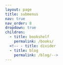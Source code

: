 ```yaml
---
layout: page
title: submenus
nav: true
nav_order: 8
dropdown: true
children:
  - title: bookshelf
    permalink: /books/
  <!-- - title: divider
  - title: blog
    permalink: /blog/-->
---
```

